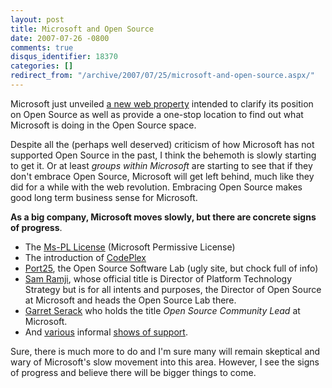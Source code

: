 ```yaml
---
layout: post
title: Microsoft and Open Source
date: 2007-07-26 -0800
comments: true
disqus_identifier: 18370
categories: []
redirect_from: "/archive/2007/07/25/microsoft-and-open-source.aspx/"
---
```


Microsoft just unveiled [a new web
property](http://www.microsoft.com/opensource/) intended to clarify its
position on Open Source as well as provide a one-stop location to find
out what Microsoft is doing in the Open Source space.

Despite all the (perhaps well deserved) criticism of how Microsoft has
not supported Open Source in the past, I think the behemoth is slowly
starting to get it. Or at least *groups within Microsoft* are starting
to see that if they don't embrace Open Source, Microsoft will get left
behind, much like they did for a while with the web revolution.
Embracing Open Source makes good long term business sense for Microsoft.

**As a big company, Microsoft moves slowly, but there are concrete signs
of progress**.

-   The [Ms-PL
    License](http://www.microsoft.com/resources/sharedsource/licensingbasics/permissivelicense.mspx "Microsoft's Open Source License") (Microsoft
    Permissive License)
-   The introduction of
    [CodePlex](http://codeplex.com/ "Microsoft's Open Source Hosting")
-   [Port25](http://port25.technet.com/ "Microsoft's Open Source Lab"),
    the Open Source Software Lab (ugly site, but chock full of info)
-   [Sam Ramji](http://samus.typepad.com/ "Sam Ramji"), whose official
    title is Director of Platform Technology Strategy but is for all
    intents and purposes, the Director of Open Source at Microsoft and
    heads the Open Source Lab there.
-   [Garret
    Serack](http://blogs.msdn.com/garretts/ "Garret Serack - Open Source Community Lead") who
    holds the title *Open Source Community Lead* at Microsoft.
-   And
    [various](http://haacked.com/archive/2007/05/23/beta-incubator-for-.net-open-source-projects.aspx "Open Source Incubator Idea")
    informal [shows of
    support](http://www.codinghorror.com/blog/archives/000894.html "Contributing to Open Source").

Sure, there is much more to do and I'm sure many will remain skeptical
and wary of Microsoft's slow movement into this area. However, I see the
signs of progress and believe there will be bigger things to come.

